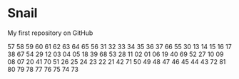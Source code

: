 # Snail
My first repository on GitHub

57 58 59 60 61 62 63 64 65 
56 31 32 33 34 35 36 37 66 
55 30 13 14 15 16 17 38 67 
54 29 12 03 04 05 18 39 68 
53 28 11 02 01 06 19 40 69 
52 27 10 09 08 07 20 41 70 
51 26 25 24 23 22 21 42 71 
50 49 48 47 46 45 44 43 72 
81 80 79 78 77 76 75 74 73 

